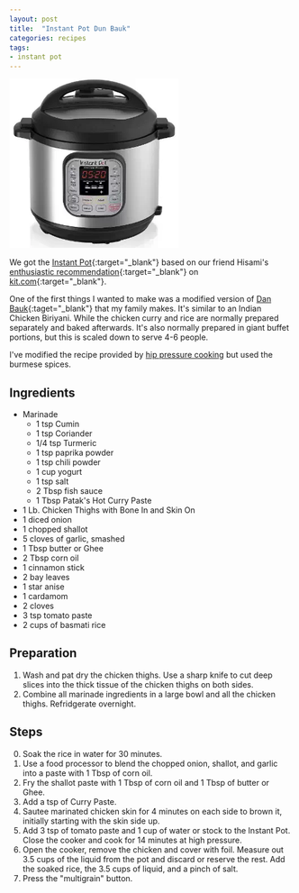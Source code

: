 ```yaml
---
layout: post
title:  "Instant Pot Dun Bauk"
categories: recipes
tags:
- instant pot
---
```

![Instant Pot](/images/instantpot.jpg)

We got the [Instant Pot](http://www.amazon.com/gp/product/B00FLYWNYQ/ref=as_li_tl?ie=UTF8&camp=1789&creative=9325&creativeASIN=B00FLYWNYQ&linkCode=as2&tag=blogmofo-20&linkId=ECBF2AHBV6YTY6CB){:target="_blank"} based on our friend Hisami's [enthusiastic recommendation](http://kit.com/MrsBabySunshine/loved-items/5939-instant-pot-ip-duo60){:target="_blank"} on [kit.com](http://kit.com){:target="_blank"}.

One of the first things I wanted to make was a modified version of [Dan Bauk](https://en.wikipedia.org/wiki/List_of_Burmese_dishes#Indian_inspired){:taget="_blank"} that my family makes.  It's similar to an Indian Chicken Biriyani.  While the chicken curry and rice are normally prepared separately and baked afterwards.  It's also normally prepared in giant buffet portions, but this is scaled down to serve 4-6 people.

I've modified the recipe provided by [hip pressure cooking](http://www.hippressurecooking.com/pressure-cooker-chicken-and-rice-one-pot-meal/) but used the burmese spices.

Ingredients
-----------
* Marinade
   * 1 tsp Cumin
   * 1 tsp Coriander
   * 1/4 tsp Turmeric
   * 1 tsp paprika powder
   * 1 tsp chili powder
   * 1 cup yogurt
   * 1 tsp salt
   * 2 Tbsp fish sauce
   * 1 Tbsp Patak's Hot Curry Paste
* 1 Lb. Chicken Thighs with Bone In and Skin On
* 1 diced onion
* 1 chopped shallot
* 5 cloves of garlic, smashed
* 1 Tbsp butter or Ghee
* 2 Tbsp corn oil
* 1 cinnamon stick
* 2 bay leaves
* 1 star anise
* 1 cardamom
* 2 cloves
* 3 tsp tomato paste
* 2 cups of basmati rice

Preparation
-----------
1. Wash and pat dry the chicken thighs. Use a sharp knife to cut deep slices into the thick tissue of the chicken thighs on both sides.
2. Combine all marinade ingredients in a large bowl and all the chicken thighs.  Refridgerate overnight.

Steps
-----
0. Soak the rice in water for 30 minutes.
1. Use a food processor to blend the chopped onion, shallot, and garlic into a paste with 1 Tbsp of corn oil.
2. Fry the shallot paste with 1 Tbsp of corn oil and 1 Tbsp of butter or Ghee.
3. Add a tsp of Curry Paste.
4. Sautee marinated chicken skin for 4 minutes on each side to brown it, initially starting with the skin side up.
5. Add 3 tsp of tomato paste and 1 cup of water or stock to the Instant Pot.  Close the cooker and cook for 14 minutes at high pressure.
6. Open the cooker, remove the chicken and cover with foil.  Measure out 3.5 cups of the liquid from the pot and discard or reserve the rest.  Add the soaked rice, the 3.5 cups of liquid, and a pinch of salt.  
7. Press the "multigrain" button.